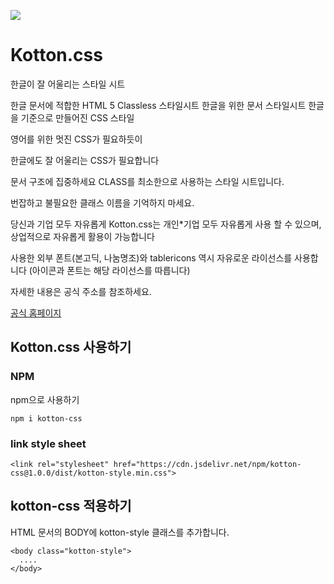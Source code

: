 ![](https://user-images.githubusercontent.com/10525473/93098657-1430b680-f6e2-11ea-970d-0a6f487b236b.PNG)

# Kotton.css

한글이 잘 어울리는 스타일 시트

한글 문서에 적합한 HTML 5 Classless 스타일시트
한글을 위한 문서 스타일시트
한글을 기준으로 만들어진 CSS 스타일

영어를 위한 멋진 CSS가 필요하듯이

한글에도 잘 어울리는 CSS가 필요합니다

문서 구조에 집중하세요
CLASS를 최소한으로 사용하는 스타일 시트입니다.

번잡하고 불필요한 클래스 이름을 기억하지 마세요.

당신과 기업 모두 자유롭게
Kotton.css는 개인*기업 모두 자유롭게 사용 할 수 있으며, 상업적으로 자유롭게 활용이 가능합니다

사용한 외부 폰트(본고딕, 나눔명조)와 tablericons 역시 자유로운 라이선스를 사용합니다 (아이콘과 폰트는 해당 라이선스를 따릅니다)

자세한 내용은 공식 주소를 참조하세요.

[공식 홈페이지](https://cloverhearts.github.io/kotton-css/)

## Kotton.css 사용하기
### NPM
npm으로 사용하기

```
npm i kotton-css
```

### link style sheet
```
<link rel="stylesheet" href="https://cdn.jsdelivr.net/npm/kotton-css@1.0.0/dist/kotton-style.min.css">
```

## kotton-css 적용하기
HTML 문서의 BODY에 kotton-style 클래스를 추가합니다.
```
<body class="kotton-style">
  ....
</body>
```
